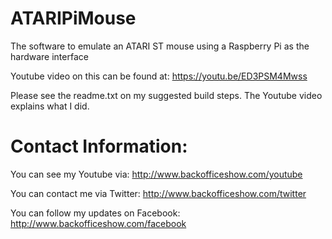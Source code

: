 # ATARIPiMouse
The software to emulate an ATARI ST mouse using a Raspberry Pi as the hardware interface

Youtube video on this can be found at: https://youtu.be/ED3PSM4Mwss

Please see the readme.txt on my suggested build steps. The Youtube video explains what I did.


# Contact Information:

You can see my Youtube via: http://www.backofficeshow.com/youtube

You can contact me via Twitter: http://www.backofficeshow.com/twitter

You can follow my updates on Facebook: http://www.backofficeshow.com/facebook
